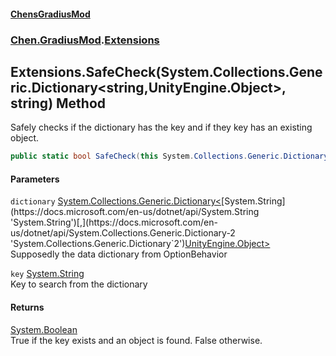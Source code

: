 
#### [ChensGradiusMod](./index 'index')

### [Chen.GradiusMod](./neHTXX+yFsk1RpXqjkv9zg 'Chen.GradiusMod').[Extensions](./MwRmIyAAEXRsALWGh0ZEdw 'Chen.GradiusMod.Extensions')

## Extensions.SafeCheck(System.Collections.Generic.Dictionary&lt;string,UnityEngine.Object&gt;, string) Method
Safely checks if the dictionary has the key and if they key has an existing object.  
```csharp
public static bool SafeCheck(this System.Collections.Generic.Dictionary<string,UnityEngine.Object> dictionary, string key);
```

#### Parameters
<a name='RTE64eT0nVnPgswNhE6nNw'></a>
`dictionary` [System.Collections.Generic.Dictionary&lt;](https://docs.microsoft.com/en-us/dotnet/api/System.Collections.Generic.Dictionary-2 'System.Collections.Generic.Dictionary`2')[System.String](https://docs.microsoft.com/en-us/dotnet/api/System.String 'System.String')[,](https://docs.microsoft.com/en-us/dotnet/api/System.Collections.Generic.Dictionary-2 'System.Collections.Generic.Dictionary`2')[UnityEngine.Object](https://docs.microsoft.com/en-us/dotnet/api/UnityEngine.Object 'UnityEngine.Object')[&gt;](https://docs.microsoft.com/en-us/dotnet/api/System.Collections.Generic.Dictionary-2 'System.Collections.Generic.Dictionary`2')  
Supposedly the data dictionary from OptionBehavior  
  
<a name='yN59Mxl5OZ4Je61kwqltqQ'></a>
`key` [System.String](https://docs.microsoft.com/en-us/dotnet/api/System.String 'System.String')  
Key to search from the dictionary  
  

#### Returns
[System.Boolean](https://docs.microsoft.com/en-us/dotnet/api/System.Boolean 'System.Boolean')  
True if the key exists and an object is found. False otherwise.  
